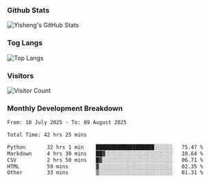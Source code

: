 ### Github Stats
![Yisheng's GitHub Stats](https://github-readme-stats-9qabuvhk1-gongyisheng.vercel.app/api?username=gongyisheng&count_private=true&show_icons=true)
### Tog Langs
![Top Langs](https://github-readme-stats-9qabuvhk1-gongyisheng.vercel.app/api/top-langs/?username=gongyisheng&layout=compact)
### Visitors
![Visitor Count](https://profile-counter.glitch.me/gongyisheng/count.svg)
### Monthly Development Breakdown
<!--START_SECTION:waka-->

```txt
From: 10 July 2025 - To: 09 August 2025

Total Time: 42 hrs 25 mins

Python       32 hrs 1 min    ███████████████████░░░░░░   75.47 %
Markdown     4 hrs 30 mins   ██▓░░░░░░░░░░░░░░░░░░░░░░   10.64 %
CSV          2 hrs 50 mins   █▓░░░░░░░░░░░░░░░░░░░░░░░   06.71 %
HTML         59 mins         ▓░░░░░░░░░░░░░░░░░░░░░░░░   02.35 %
Other        33 mins         ▒░░░░░░░░░░░░░░░░░░░░░░░░   01.31 %
```

<!--END_SECTION:waka-->
